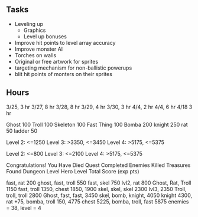 
Tasks
-------------------------
- Leveling up
   - Graphics
   - Level up bonuses
- Improve hit points to level array accuracy
- Improve monster AI 
- Torches on walls
- Original or free artwork for sprites
- targeting mechanism for non-ballistic powerups
- blit hit points of monters on their sprites

Hours
--------------------------
 3/25, 3 hr
 3/27, 8 hr
 3/28, 8 hr
 3/29, 4 hr
 3/30, 3 hr
 4/4,  2 hr
 4/4,  6 hr
 4/18  3 hr

Ghost 100
Troll 100
Skeleton 100
Fast Thing 100
Bomba 200
knight 250
rat 50
ladder 50

Level 2: <=1250
Level 3: >3350,  <=3450
Level 4: >5175,  <=5375

Level 2: <=800
Level 3: <=2100
Level 4: >5175,  <=5375

Congratulations! You Have Died
Quest Completed
Enemies Killed
Treasures Found
Dungeon Level
Hero Level
Total Score (exp pts)

fast, rat 200
ghost, fast, troll 550
fast, skel 750 lvl2, rat 800
Ghost, Rat, Troll 1150
fast, troll 1350, chest 1850, 1900
skel, skel, skel 2300 lvl3, 2350
Troll, troll, troll 2800
Ghost, fast, fast, 3450
skel, bomb, knight, 4050
knight 4300, rat +75, bomba, troll 150, 4775
chest 5225, bomba, troll, fast 5875
enemies = 38, level = 4

